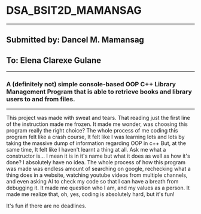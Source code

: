 # DSA_BSIT2D_MAMANSAG
___
## Submitted by: Dancel M. Mamansag
## To: Elena Clarexe Gulane
___
### A (definitely not) simple console-based OOP C++ Library Management Program that is able to retrieve books and library users to and from files.
___
This project was made with sweat and tears.
That reading just the first line of the instruction made me frozen.
It made me wonder, was choosing this program really the right choice?
The whole process of me coding this program felt like a crash course,
It felt like I was learning lots and lots by taking the massive dump of information regarding OOP in c++
But, at the same time, It felt like I haven't learnt a thing at all.
Ask me what a constructor is... I mean it is in it's name but what it does as well as how it's done? I absolutely have no idea.
The whole process of how this program was made was endless amount of searching on google, rechecking what a thing does in a website,
watching youtube videos from multiple channels, and even asking AI to check my code so that I can have a breath from debugging it.
It made me question who I am, and my values as a person.
It made me realize that, oh, yes, coding is absolutely hard,
but it's fun! 

It's fun if there are no deadlines.

